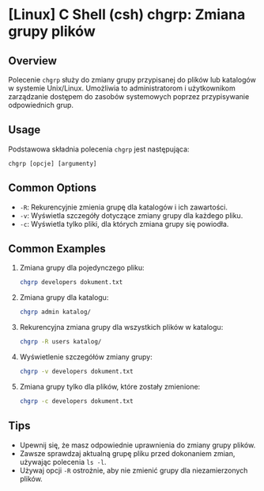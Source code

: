 # [Linux] C Shell (csh) chgrp: Zmiana grupy plików

## Overview
Polecenie `chgrp` służy do zmiany grupy przypisanej do plików lub katalogów w systemie Unix/Linux. Umożliwia to administratorom i użytkownikom zarządzanie dostępem do zasobów systemowych poprzez przypisywanie odpowiednich grup.

## Usage
Podstawowa składnia polecenia `chgrp` jest następująca:

```
chgrp [opcje] [argumenty]
```

## Common Options
- `-R`: Rekurencyjnie zmienia grupę dla katalogów i ich zawartości.
- `-v`: Wyświetla szczegóły dotyczące zmiany grupy dla każdego pliku.
- `-c`: Wyświetla tylko pliki, dla których zmiana grupy się powiodła.

## Common Examples
1. Zmiana grupy dla pojedynczego pliku:
   ```bash
   chgrp developers dokument.txt
   ```

2. Zmiana grupy dla katalogu:
   ```bash
   chgrp admin katalog/
   ```

3. Rekurencyjna zmiana grupy dla wszystkich plików w katalogu:
   ```bash
   chgrp -R users katalog/
   ```

4. Wyświetlenie szczegółów zmiany grupy:
   ```bash
   chgrp -v developers dokument.txt
   ```

5. Zmiana grupy tylko dla plików, które zostały zmienione:
   ```bash
   chgrp -c developers dokument.txt
   ```

## Tips
- Upewnij się, że masz odpowiednie uprawnienia do zmiany grupy plików.
- Zawsze sprawdzaj aktualną grupę pliku przed dokonaniem zmian, używając polecenia `ls -l`.
- Używaj opcji `-R` ostrożnie, aby nie zmienić grupy dla niezamierzonych plików.
